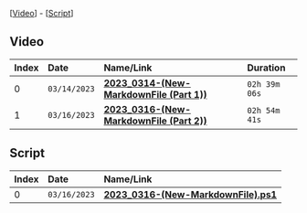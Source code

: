 [[Video](#video)] - [[Script](#script)]

## Video

| Index | Date         | Name/Link                                                                 | Duration      |
|:------|:-------------|:--------------------------------------------------------------------------|:--------------|
| 0     | `03/14/2023` | **[2023_0314-(New-MarkdownFile (Part 1))](https://youtu.be/MKYTe8oGhcI)** | `02h 39m 06s` |
| 1     | `03/16/2023` | **[2023_0316-(New-MarkdownFile (Part 2))](https://youtu.be/2Os7OK4lA8g)** | `02h 54m 41s` |

## Script

| Index | Date         | Name/Link                                                                                                                                   |
|:------|:-------------|:--------------------------------------------------------------------------------------------------------------------------------------------|
| 0     | `03/16/2023` | **[2023_0316-(New-MarkdownFile).ps1](https://github.com/mcc85s/FightingEntropy/blob/main/Video/20230316/2023_0316-(New-MarkdownFile).ps1)** |
